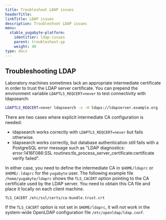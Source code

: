 ```yaml
---
title: Troubleshoot LDAP issues
headerTitle:
linkTitle: LDAP issues
description: Troubleshoot LDAP issues
menu:
  stable_yugabyte-platform:
    identifier: ldap-issues
    parent: troubleshoot-yp
    weight: 40
type: docs
---
```


## Troubleshooting LDAP

Laboratory machines sometimes lack an appropriate intermediate certificate in order to trust the LDAP server certificate. You can prepend the environment variable `LDAPTLS_REQCERT=never` to test connectivity with ldapsearch:

```sh
LDAPTLS_REQCERT=never ldapsearch -x -H ldaps://ldapserver.example.org -b dc=example,dc=org 'uid=adam' -D "cn=admin,dc=example,dc=org" -w adminpassword
```

There are two cases where explicit intermediate CA configuration is needed:

* ldapsearch works correctly with `LDAPTLS_REQCERT=never` but fails otherwise.
* ldapsearch works correctly, but database authentication still fails with a PostgreSQL error message such as "LDAP diagnostics: error:1416F086:SSL routines:tls_process_server_certificate:certificate verify failed".

In either case, you need to define the intermediate CA in `$HOME/ldaprc` or `$HOME/.ldaprc` for the `yugabyte` user. The following example file `/home/yugabyte/ldaprc` shows the `TLS_CACERT` option pointing to the CA certificate used by the LDAP server. You need to obtain this CA file and place it locally on each client machine.

```output
TLS_CACERT /etc/ssl/certs/ca-bundle.trust.crt
```

If the `TLS_CACERT` option is not set in `$HOME/ldaprc`, it will not work in the system-wide OpenLDAP configuration file `/etc/openldap/ldap.conf`.
